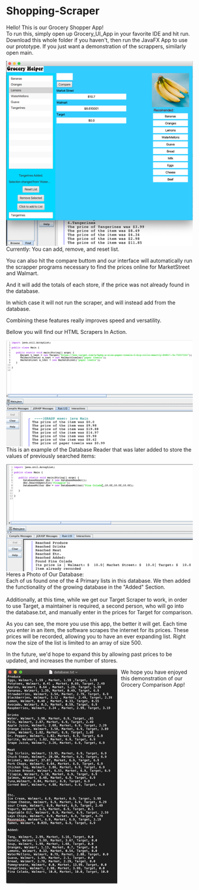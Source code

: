 # Shopping-Scraper

Hello! This is our Grocery Shopper App! \
To run this, simply open up Grocery_UI_App in your favorite IDE and hit run. 
Download this whole folder if you haven't, then run the JavaFX App to use our prototype.
If you just want a demonstration of the scrappers, similarly open main.

<img src="images/Title Photo.png"
     alt="Title Image 1"
     style="float: left; margin-right: 10px;"/>
     
\
Currently: You can add, remove, and reset list.

You can also hit the compare buttom and our interface will automatically run the scrapper programs necessary to find the prices online for MarketStreet and Walmart. 

And it will add the totals of each store, if the price was not already found in the database. 

In which case it will not run the scraper, and will instead add from the database. 

Combining these features really improves speed and versatility.

Bellow you will find our HTML Scrapers In Action.

<img src="images/Title Photo 2.png"
     alt="HTML Scrapers In Action"
     style="float: left; margin-right: 10px;"
     width="600"/>

\
This is an example of the Database Reader that was later added to store the values of previously searched items:
     
<img src="images/Title Photo 3.png"
     alt="Database Readers and Writers"
     style="float: left; margin-right: 10px;"
     width="600"/>
     
\
Heres a Photo of Our Database: \
Each of us found one of the 4 Primary lists in this database. We then added the functionality of the growing database in the "Added" Section. 
\
\
Additionally, at this time, while we get our Target Scraper to work, in order to use Target, a maintainer is required, a second person, who will go into the database.txt, and manually enter in the prices for Target for comparison.

As you can see, the more you use this app, the better it will get. Each time you enter in an item, the software scrapes the internet for its prices. These prices will be recorded, allowing you to have an ever expanding list. Right now the size of the list is limited to an array of size 500.

In the future, we'd hope to expand this by allowing past prices to be updated, and increases the number of stores.
     
<img src="images/Title Photo 4.png"
     alt="Picture of an Updating Databse.png"
     style="float: left; margin-right: 10px;" 
     width="300"/>

We hope you have enjoyed this demonstration of our Grocery Comparison App!

